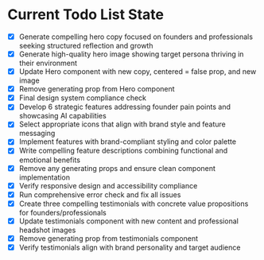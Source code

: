 <!-- DO NOT EDIT - Managed by todo_list tool -->
<!-- Updated: 2025-09-29T20:34:47.253Z -->

# Current Todo List State

- [x] Generate compelling hero copy focused on founders and professionals seeking structured reflection and growth
- [x] Generate high-quality hero image showing target persona thriving in their environment
- [x] Update Hero component with new copy, centered = false prop, and new image
- [x] Remove generating prop from Hero component
- [x] Final design system compliance check
- [x] Develop 6 strategic features addressing founder pain points and showcasing AI capabilities
- [x] Select appropriate icons that align with brand style and feature messaging
- [x] Implement features with brand-compliant styling and color palette
- [x] Write compelling feature descriptions combining functional and emotional benefits
- [x] Remove any generating props and ensure clean component implementation
- [x] Verify responsive design and accessibility compliance
- [x] Run comprehensive error check and fix all issues
- [x] Create three compelling testimonials with concrete value propositions for founders/professionals
- [x] Update testimonials component with new content and professional headshot images
- [x] Remove generating prop from testimonials component
- [x] Verify testimonials align with brand personality and target audience
